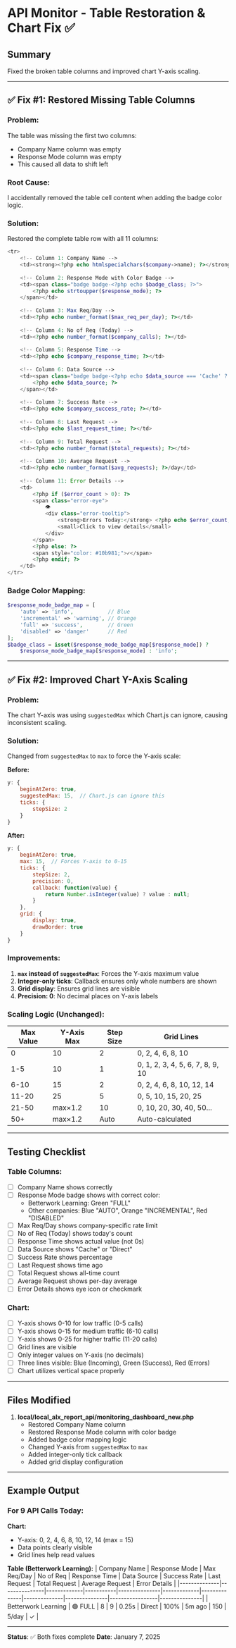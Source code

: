 # API Monitor - Table Restoration & Chart Fix ✅

## Summary
Fixed the broken table columns and improved chart Y-axis scaling.

---

## ✅ Fix #1: Restored Missing Table Columns

### Problem:
The table was missing the first two columns:
- Company Name column was empty
- Response Mode column was empty
- This caused all data to shift left

### Root Cause:
I accidentally removed the table cell content when adding the badge color logic.

### Solution:
Restored the complete table row with all 11 columns:

```php
<tr>
    <!-- Column 1: Company Name -->
    <td><strong><?php echo htmlspecialchars($company->name); ?></strong></td>
    
    <!-- Column 2: Response Mode with Color Badge -->
    <td><span class="badge badge-<?php echo $badge_class; ?>">
        <?php echo strtoupper($response_mode); ?>
    </span></td>
    
    <!-- Column 3: Max Req/Day -->
    <td><?php echo number_format($max_req_per_day); ?></td>
    
    <!-- Column 4: No of Req (Today) -->
    <td><?php echo number_format($company_calls); ?></td>
    
    <!-- Column 5: Response Time -->
    <td><?php echo $company_response_time; ?></td>
    
    <!-- Column 6: Data Source -->
    <td><span class="badge badge-<?php echo $data_source === 'Cache' ? 'success' : 'default'; ?>">
        <?php echo $data_source; ?>
    </span></td>
    
    <!-- Column 7: Success Rate -->
    <td><?php echo $company_success_rate; ?></td>
    
    <!-- Column 8: Last Request -->
    <td><?php echo $last_request_time; ?></td>
    
    <!-- Column 9: Total Request -->
    <td><?php echo number_format($total_requests); ?></td>
    
    <!-- Column 10: Average Request -->
    <td><?php echo number_format($avg_requests); ?>/day</td>
    
    <!-- Column 11: Error Details -->
    <td>
        <?php if ($error_count > 0): ?>
        <span class="error-eye">
            👁️
            <div class="error-tooltip">
                <strong>Errors Today:</strong> <?php echo $error_count; ?><br>
                <small>Click to view details</small>
            </div>
        </span>
        <?php else: ?>
        <span style="color: #10b981;">✓</span>
        <?php endif; ?>
    </td>
</tr>
```

### Badge Color Mapping:
```php
$response_mode_badge_map = [
    'auto' => 'info',           // Blue
    'incremental' => 'warning', // Orange
    'full' => 'success',        // Green
    'disabled' => 'danger'      // Red
];
$badge_class = isset($response_mode_badge_map[$response_mode]) ? 
    $response_mode_badge_map[$response_mode] : 'info';
```

---

## ✅ Fix #2: Improved Chart Y-Axis Scaling

### Problem:
The chart Y-axis was using `suggestedMax` which Chart.js can ignore, causing inconsistent scaling.

### Solution:
Changed from `suggestedMax` to `max` to force the Y-axis scale:

**Before:**
```javascript
y: { 
    beginAtZero: true,
    suggestedMax: 15,  // Chart.js can ignore this
    ticks: {
        stepSize: 2
    }
}
```

**After:**
```javascript
y: { 
    beginAtZero: true,
    max: 15,  // Forces Y-axis to 0-15
    ticks: {
        stepSize: 2,
        precision: 0,
        callback: function(value) {
            return Number.isInteger(value) ? value : null;
        }
    },
    grid: {
        display: true,
        drawBorder: true
    }
}
```

### Improvements:
1. **`max` instead of `suggestedMax`**: Forces the Y-axis maximum value
2. **Integer-only ticks**: Callback ensures only whole numbers are shown
3. **Grid display**: Ensures grid lines are visible
4. **Precision: 0**: No decimal places on Y-axis labels

### Scaling Logic (Unchanged):
| Max Value | Y-Axis Max | Step Size | Grid Lines |
|-----------|------------|-----------|------------|
| 0 | 10 | 2 | 0, 2, 4, 6, 8, 10 |
| 1-5 | 10 | 1 | 0, 1, 2, 3, 4, 5, 6, 7, 8, 9, 10 |
| 6-10 | 15 | 2 | 0, 2, 4, 6, 8, 10, 12, 14 |
| 11-20 | 25 | 5 | 0, 5, 10, 15, 20, 25 |
| 21-50 | max×1.2 | 10 | 0, 10, 20, 30, 40, 50... |
| 50+ | max×1.2 | Auto | Auto-calculated |

---

## Testing Checklist

### Table Columns:
- [ ] Company Name shows correctly
- [ ] Response Mode badge shows with correct color:
  - Betterwork Learning: Green "FULL"
  - Other companies: Blue "AUTO", Orange "INCREMENTAL", Red "DISABLED"
- [ ] Max Req/Day shows company-specific rate limit
- [ ] No of Req (Today) shows today's count
- [ ] Response Time shows actual value (not 0s)
- [ ] Data Source shows "Cache" or "Direct"
- [ ] Success Rate shows percentage
- [ ] Last Request shows time ago
- [ ] Total Request shows all-time count
- [ ] Average Request shows per-day average
- [ ] Error Details shows eye icon or checkmark

### Chart:
- [ ] Y-axis shows 0-10 for low traffic (0-5 calls)
- [ ] Y-axis shows 0-15 for medium traffic (6-10 calls)
- [ ] Y-axis shows 0-25 for higher traffic (11-20 calls)
- [ ] Grid lines are visible
- [ ] Only integer values on Y-axis (no decimals)
- [ ] Three lines visible: Blue (Incoming), Green (Success), Red (Errors)
- [ ] Chart utilizes vertical space properly

---

## Files Modified

1. **local/local_alx_report_api/monitoring_dashboard_new.php**
   - Restored Company Name column
   - Restored Response Mode column with color badge
   - Added badge color mapping logic
   - Changed Y-axis from `suggestedMax` to `max`
   - Added integer-only tick callback
   - Added grid display configuration

---

## Example Output

### For 9 API Calls Today:

**Chart:**
- Y-axis: 0, 2, 4, 6, 8, 10, 12, 14 (max = 15)
- Data points clearly visible
- Grid lines help read values

**Table (Betterwork Learning):**
| Company Name | Response Mode | Max Req/Day | No of Req | Response Time | Data Source | Success Rate | Last Request | Total Request | Average Request | Error Details |
|--------------|---------------|-------------|-----------|---------------|-------------|--------------|--------------|---------------|-----------------|---------------|
| Betterwork Learning | 🟢 FULL | 8 | 9 | 0.25s | Direct | 100% | 5m ago | 150 | 5/day | ✓ |

---

**Status**: ✅ Both fixes complete
**Date**: January 7, 2025
